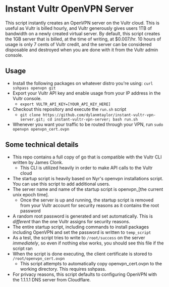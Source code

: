 # Instant Vultr OpenVPN Server

This script instantly creates an OpenVPN server on the Vultr cloud. This is useful as Vultr is billed hourly, and Vultr generously gives users 1TB of bandwidth on a newly created virtual server. By default, this script creates the 1GB server that is billed, at the time of writing, at $0.007/hr. 10 hours of usage is only 7 cents of Vultr credit, and the server can be considered disposable and destroyed when you are done with it from the Vultr admin console.

## Usage

* Install the following packages on whatever distro you're using: `curl sshpass openvpn git`
* Export your Vultr API key and enable usage from your IP address in the Vultr console.
  * `export VULTR_API_KEY=[YOUR_API_KEY_HERE]`
* Checkout this repository and execute the `run.sh` script
  * `git clone https://github.com/dylanmtaylor/instant-vultr-vpn-server.git; cd instant-vultr-vpn-server; bash run.sh`
* Whenever you want your traffic to be routed through your VPN, run `sudo openvpn openvpn_cert.ovpn`

## Some technical details

* This repo contains a full copy of go that is compatible with the Vultr CLI written by James Clonk.
  * This CLI is utilized heavily in order to make API calls to the Vultr cloud
* The startup script is heavily based on Nyr's openvpn installations script. You can use this script to add additional users.
* The server name and name of the startup script is openvpn_[the current unix epoch time].
  * Once the server is up and running, the startup script is removed from your Vultr account for security reasons as it contains the root password
* A random root password is generated and set automatically. This is _different_ than the one Vultr assigns for security reasons.
* The entire startup script, including commands to install packages including OpenVPN and set the password is written to `temp_script`
* As a test, the script tries to write to `/root/success` on the server _immediately_, so even if nothing else works, you should see this file if the script ran
* When the script is done executing, the client certificate is stored to `/root/openvpn_cert.ovpn`
  * This script attempts to automatically copy openvpn_cert.ovpn to the working directory. This requires sshpass.
* For privacy reasons, this script defaults to configuring OpenVPN with the 1.1.1.1 DNS server from Cloudflare.
